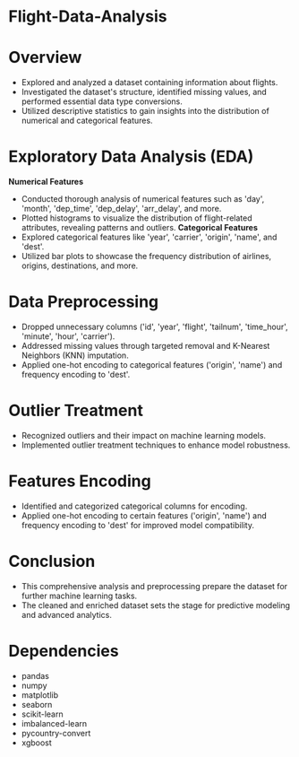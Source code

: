 # Flight-Data-Analysis
# Overview
* Explored and analyzed a dataset containing information about flights.
* Investigated the dataset's structure, identified missing values, and performed essential data type conversions.
* Utilized descriptive statistics to gain insights into the distribution of numerical and categorical features.
# Exploratory Data Analysis (EDA)
__Numerical Features__
* Conducted thorough analysis of numerical features such as 'day', 'month', 'dep_time', 'dep_delay', 'arr_delay', and more.
* Plotted histograms to visualize the distribution of flight-related attributes, revealing patterns and outliers.
__Categorical Features__
* Explored categorical features like 'year', 'carrier', 'origin', 'name', and 'dest'.
* Utilized bar plots to showcase the frequency distribution of airlines, origins, destinations, and more.
# Data Preprocessing
* Dropped unnecessary columns ('id', 'year', 'flight', 'tailnum', 'time_hour', 'minute', 'hour', 'carrier').
* Addressed missing values through targeted removal and K-Nearest Neighbors (KNN) imputation.
* Applied one-hot encoding to categorical features ('origin', 'name') and frequency encoding to 'dest'.
# Outlier Treatment
* Recognized outliers and their impact on machine learning models.
* Implemented outlier treatment techniques to enhance model robustness.
# Features Encoding
* Identified and categorized categorical columns for encoding.
* Applied one-hot encoding to certain features ('origin', 'name') and frequency encoding to 'dest' for improved model compatibility.
# Conclusion
* This comprehensive analysis and preprocessing prepare the dataset for further machine learning tasks.
* The cleaned and enriched dataset sets the stage for predictive modeling and advanced analytics.
# Dependencies
* pandas
* numpy
* matplotlib
* seaborn
* scikit-learn
* imbalanced-learn
* pycountry-convert
* xgboost
